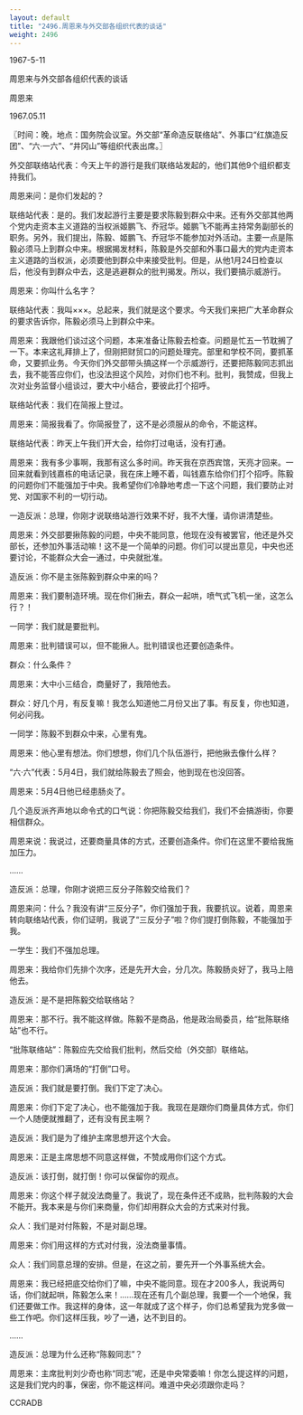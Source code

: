 ```yaml
---
layout: default
title: "2496.周恩来与外交部各组织代表的谈话"
weight: 2496
---
```


1967-5-11

周恩来与外交部各组织代表的谈话

周恩来

1967.05.11

〖时间：晚，地点：国务院会议室。外交部“革命造反联络站”、外事口“红旗造反团”、“六·一六”、“井冈山”等组织代表出席。〗

外交部联络站代表：今天上午的游行是我们联络站发起的，他们其他9个组织都支持我们。

周恩来问：是你们发起的？

联络站代表：是的。我们发起游行主要是要求陈毅到群众中来。还有外交部其他两个党内走资本主义道路的当权派姬鹏飞、乔冠华。姬鹏飞不能再主持常务副部长的职务。另外，我们提出，陈毅、姬鹏飞、乔冠华不能参加对外活动。主要一点是陈毅必须马上到群众中来。根据揭发材料，陈毅是外交部和外事口最大的党内走资本主义道路的当权派，必须要他到群众中来接受批判。但是，从他1月24日检查以后，他没有到群众中去，这是逃避群众的批判揭发。所以，我们要搞示威游行。

周恩来：你叫什么名字？

联络站代表：我叫×××。总起来，我们就是这个要求。今天我们来把广大革命群众的要求告诉你，陈毅必须马上到群众中来。

周恩来：我跟他们谈过这个问题，本来准备让陈毅去检查。问题是忙五一节耽搁了一下。本来这礼拜排上了，但刚把财贸口的问题处理完。部里和学校不同，要抓革命，又要抓业务。今天你们外交部带头搞这样一个示威游行，还要把陈毅同志抓出去，我不能答应你们，也没法担这个风险，对你们也不利。批判，我赞成，但我上次对业务监督小组谈过，要大中小结合，要彼此打个招呼。

联络站代表：我们在简报上登过。

周恩来：简报我看了。你简报登了，这不是必须服从的命令，不能这样。

联络站代表：昨天上午我们开大会，给你打过电话，没有打通。

周恩来：我有多少事啊，我那有这么多时间。昨天我在京西宾馆，天亮才回来。一回来就看到钱嘉栋的电话记录，我在床上睡不着，叫钱嘉东给你们打个招呼。陈毅的问题你们不能强加于中央。我希望你们冷静地考虑一下这个问题，我们要防止对党、对国家不利的一切行动。

一造反派：总理，你刚才说联络站游行效果不好，我不大懂，请你讲清楚些。

周恩来：外交部要揪陈毅的问题，中央不能同意，他现在没有被罢官，他还是外交部长，还参加外事活动嘛！这不是一个简单的问题。你们可以提出意见，中央也还要讨论，不能群众大会一通过，中央就批准。

造反派：你不是主张陈毅到群众中来的吗？

周恩来：我们要制造环境。现在你们揪去，群众一起哄，喷气式飞机一坐，这怎么行？！

一同学：我们就是要批判。

周恩来：批判错误可以，但不能揪人。批判错误也还要创造条件。

群众：什么条件？

周恩来：大中小三结合，商量好了，我陪他去。

群众：好几个月，有反复嘛！我怎么知道他二月份又出了事。有反复，你也知道，何必问我。

一同学：陈毅不到群众中来，心里有鬼。

周恩来：他心里有想法。你们想想，你们几个队伍游行，把他揪去像什么样？

“六·六”代表：5月4日，我们就给陈毅去了照会，他到现在也没回答。

周恩来：5月4日他已经患肠炎了。

几个造反派齐声地以命令式的口气说：你把陈毅交给我们，我们不会搞游街，你要相信群众。

周恩来说：我说过，还要商量具体的方式，还要创造条件。你们在这里不要给我施加压力。

……

造反派：总理，你刚才说把三反分子陈毅交给我们？

周恩来问：什么？我没有讲“三反分子”，你们强加于我，我要抗议。说着，周恩来转向联络站代表，你们证明，我说了“三反分子”啦？你们提打倒陈毅，不能强加于我。

一学生：我们不强加总理。

周恩来：我给你们先排个次序，还是先开大会，分几次。陈毅肠炎好了，我马上陪他去。

造反派：是不是把陈毅交给联络站？

周恩来：那不行。我不能这样做。陈毅不是商品，他是政治局委员，给“批陈联络站”也不行。

“批陈联络站”：陈毅应先交给我们批判，然后交给（外交部）联络站。

周恩来：那你们满场的“打倒”口号。

造反派：我们就是要打倒。我们下定了决心。

周恩来：你们下定了决心，也不能强加于我。我现在是跟你们商量具体方式，你们一个人随便就推翻了，还有没有民主啊？

造反派：我们是为了维护主席思想开这个大会。

周恩来：正是主席思想不同意这样做，不赞成用你们这个方式。

造反派：该打倒，就打倒！你可以保留你的观点。

周恩来：你这个样子就没法商量了。我说了，现在条件还不成熟，批判陈毅的大会不能开。我本来是与你们来商量，你们却用群众大会的方式来对付我。

众人：我们是对付陈毅，不是对副总理。

周恩来：你们用这样的方式对付我，没法商量事情。

众人：我们同意总理的安排。但是，在这之前，要先开一个外事系统大会。

周恩来：我已经把底交给你们了嘛，中央不能同意。现在才200多人，我说两句话，你们就起哄，陈毅怎么来！……现在还有几个副总理，我要一个一个地保，我们还要做工作。我这样的身体，这一年就成了这个样子，你们总希望我为党多做一些工作吧。你们这样压我，吵了一通，达不到目的。

……

造反派：总理为什么还称“陈毅同志”？

周恩来：主席批判刘少奇也称“同志”呢，还是中央常委嘛！你怎么提这样的问题，这是我们党内的事，保密，你不能这样问。难道中央必须跟你走吗？

CCRADB

